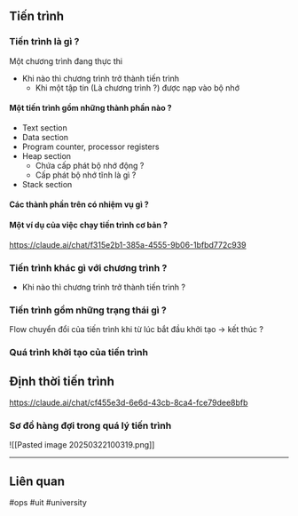 
## Tiến trình
### Tiến trình là gì ?

Một chương trình đang thực thi

+ Khi nào thì chương trình trở thành tiến trình 
	+ Khi một tập tin (Là chương trình ?) được nạp vào bộ nhớ

#### Một tiến trình gồm những thành phần nào ?

+ Text section
+ Data section
+ Program counter, processor registers
+ Heap section
	+ Chứa cấp phát bộ nhớ động ?
	+ Cấp phát bộ nhớ tĩnh là gì ?
+ Stack section
#### Các thành phần trên có nhiệm vụ gì ? 


#### Một ví dụ của việc chạy tiến trình cơ bản ?
https://claude.ai/chat/f315e2b1-385a-4555-9b06-1bfbd772c939
### Tiến trình khác gì với chương trình ?

+ Khi nào thì chương trình trở thành tiến trình ?

### Tiến trình gồm những trạng thái gì ?

Flow chuyển đổi của tiến trình khi từ lúc bắt đầu khởi tạo -> kết thúc ?


### Quá trình khởi tạo của tiến trình


## Định thời tiến trình

https://claude.ai/chat/cf455e3d-6e6d-43cb-8ca4-fce79dee8bfb


### Sơ đồ hàng đợi trong quá lý tiến trình
![[Pasted image 20250322100319.png]]






---
## Liên quan

#ops #uit #university 